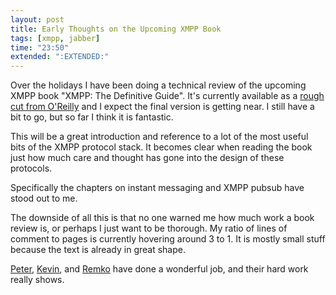 ```yaml
---
layout: post
title: Early Thoughts on the Upcoming XMPP Book
tags: [xmpp, jabber]
time: "23:50"
extended: ":EXTENDED:"
---
```


Over the holidays I have been doing a technical review of the upcoming
XMPP book "XMPP: The Definitive Guide".  It's currently available as a
[rough cut from O'Reilly](http://oreilly.com/catalog/9780596157197/)
and I expect the final version is getting near.  I still have a bit to
go, but so far I think it is fantastic.

This will be a great introduction and reference to a lot of the most
useful bits of the XMPP protocol stack.  It becomes clear when reading
the book just how much care and thought has gone into the design of
these protocols.  

Specifically the chapters on instant messaging and XMPP pubsub have
stood out to me.

The downside of all this is that no one warned me how much work a book
review is, or perhaps I just want to be thorough.  My ratio of lines
of comment to pages is currently hovering around 3 to 1.  It is mostly
small stuff because the text is already in great shape.  

[Peter](http://stpeter.im), [Kevin](http://www.kismith.co.uk), and
[Remko](http://el-tramo.be) have done a wonderful job, and their hard
work really shows.
